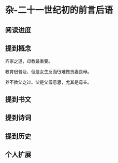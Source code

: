 # 杂-二十一世纪初的前言后语

## 阅读进度

## 提到概念

齐家之道，母教最重要。

教育很普及，但是女生反而很难做贤妻良母。

养不教父之过。父是父母意思，尤其是母亲。



## 提到书文

## 提到诗词

## 提到历史

## 个人扩展

